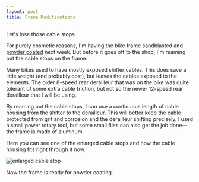 ```yaml
---
layout: post
title: Frame Modifications
---
```


<p class="lead" markdown="1">
  Let's lose those cable stops.
</p>

For purely cosmetic reasons, I'm having the bike frame sandblasted and [powder coated](https://en.wikipedia.org/wiki/Powder_coating) next week. But before it goes off to the shop, I'm reaming out the cable stops on the frame.

Many bikes used to have mostly exposed shifter cables. This does save a little weight (and probably cost), but leaves the cables exposed to the elements. The older 8-speed rear derailleur that was on the bike was quite tolerant of some extra cable friction, but not so the newer 12-speed rear derailleur that I will be using.

By reaming out the cable stops, I can use a continuous length of cable housing from the shifter to the derailleur. This will better keep the cable protected from grit and corrosion and the derailleur shifting precisely. I used a small power rotary tool, but some small files can also get the job done—the frame is made of aluminum.

Here you can see one of the enlarged cable stops and how the cable housing fits right through it now.

![enlarged cable stop](/rats2020/resources/cablestop.jpg "enlarged cable stop")

Now the frame is ready for powder coating.
